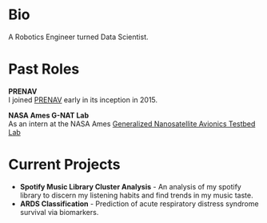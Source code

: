 # Bio
A Robotics Engineer turned Data Scientist. 


# Past Roles

**PRENAV**  
I joined [PRENAV](www.prenav.com/) early in its inception in 2015.  

**NASA Ames G-NAT Lab**  
As an intern at the NASA Ames [Generalized Nanosatellite Avionics Testbed Lab](www.nasa.gov/feature/generalized-nanosatellite-avionics-testbed-g-nat) 
 
 
# Current Projects

- **Spotify Music Library Cluster Analysis** - An analysis of my spotify library to discern my listening habits and find trends in my music taste. 
- **ARDS Classification** - Prediction of acute respiratory distress syndrome survival via biomarkers. 
